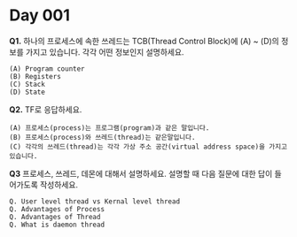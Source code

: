 # Day 001


__Q1.__ 하나의 프로세스에 속한 쓰레드는 TCB(Thread Control Block)에  (A) ~ (D)의 정보를 가지고 있습니다. 각각 어떤 정보인지 설명하세요.

```
(A) Program counter
(B) Registers
(C) Stack
(D) State 
```


__Q2.__ TF로 응답하세요.
```
(A) 프로세스(process)는 프로그램(program)과 같은 말입니다.
(B) 프로세스(process)와 쓰레드(thread)는 같은말입니다.
(C) 각각의 쓰레드(thread)는 각각 가상 주소 공간(virtual address space)을 가지고 있습니다.
```


__Q3__ 프로세스, 쓰레드, 데몬에 대해서 설명하세요. 설명할 때 다음 질문에 대한 답이 들어가도록 작성하세요.
```
Q. User level thread vs Kernal level thread
Q. Advantages of Process
Q. Advantages of Thread
Q. What is daemon thread
```






